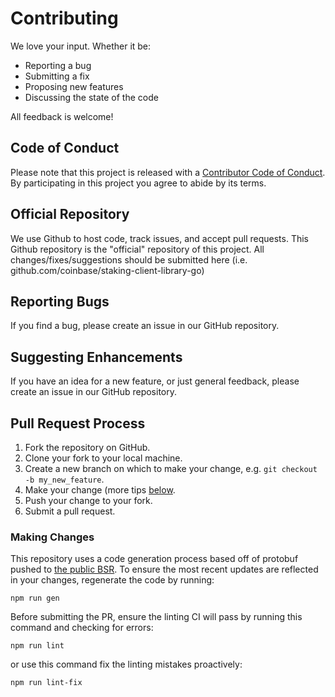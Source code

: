 # Contributing

We love your input. Whether it be:

- Reporting a bug
- Submitting a fix
- Proposing new features
- Discussing the state of the code

All feedback is welcome!

## Code of Conduct

Please note that this project is released with a [Contributor Code of Conduct](CODE_OF_CONDUCT.md). By participating in this project you agree to abide by its terms.

## Official Repository

We use Github to host code, track issues, and accept pull requests. This Github repository is the "official" repository of this project. All changes/fixes/suggestions should be submitted here (i.e. github.com/coinbase/staking-client-library-go)

## Reporting Bugs

If you find a bug, please create an issue in our GitHub repository.

## Suggesting Enhancements

If you have an idea for a new feature, or just general feedback, please create an issue in our GitHub repository.

## Pull Request Process

1. Fork the repository on GitHub.
2. Clone your fork to your local machine.
3. Create a new branch on which to make your change, e.g. `git checkout -b my_new_feature`.
4. Make your change (more tips [below](#making-changes).
5. Push your change to your fork.
6. Submit a pull request.

### Making Changes

This repository uses a code generation process based off of protobuf pushed to [the public BSR](https://buf.build/cdp). To ensure the most recent updates are reflected in your changes, regenerate the code by running:

```shell
npm run gen
```

Before submitting the PR, ensure the linting CI will pass by running this command and checking for errors:

```shell
npm run lint
```

or use this command fix the linting mistakes proactively:

```shell
npm run lint-fix
```
